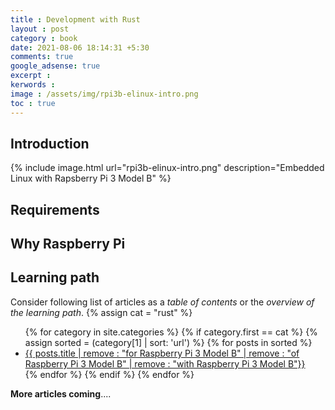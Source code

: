 ```yaml
---
title : Development with Rust
layout : post
category : book
date: 2021-08-06 18:14:31 +5:30
comments: true
google_adsense: true
excerpt : 
kerwords :
image : /assets/img/rpi3b-elinux-intro.png
toc : true
---
```

## Introduction

{% include image.html url="rpi3b-elinux-intro.png" description="Embedded Linux with Rapsberry Pi 3 Model B" %}
## Requirements

## Why Raspberry Pi

## Learning path
Consider following list of articles as a *table of contents* or the *overview of the learning path*.
{% assign cat = "rust" %}
<ul class="list-none">
{% for category in site.categories %}
{% if category.first == cat %}
{% assign sorted = (category[1] | sort: 'url') %}
{% for posts in sorted %}
<li><a class="post-link" href="{{ posts.url }}">{{ posts.title | remove : "for Raspberry Pi 3 Model B" | remove : "of Raspberry Pi 3 Model B" | remove : "with Raspberry Pi 3 Model B"}}</a></li>
{% endfor %}
{% endif %}
{% endfor %}
</ul>


**More articles coming**....
